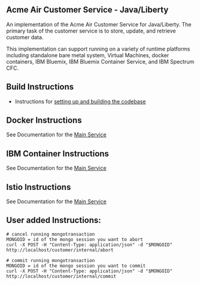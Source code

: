 
## Acme Air Customer Service - Java/Liberty

An implementation of the Acme Air Customer Service for Java/Liberty. The primary task of the customer service is to store, update, and retrieve customer data.

This implementation can support running on a variety of runtime platforms including standalone bare metal system, Virtual Machines, docker containers, IBM Bluemix, IBM Bluemix Container Service, and IBM Spectrum CFC.

## Build Instructions
* Instructions for [setting up and building the codebase](Build_Instructions.md)


## Docker Instructions

See Documentation for the [Main Service](https://github.com/blueperf/acmeair-mainservice-java)


## IBM Container Instructions

See Documentation for the [Main Service](https://github.com/blueperf/acmeair-mainservice-java)

## Istio Instructions

See Documentation for the [Main Service](https://github.com/blueperf/acmeair-mainservice-java)

## User added Instructions:

```
# cancel running mongotransaction
MONGOID = id of the mongo session you want to abort
curl -X POST -H "Content-Type: application/json" -d "$MONGOID" http://localhost/customer/internal/abort

# commit running mongotransaction
MONGOID = id of the mongo session you want to commit
curl -X POST -H "Content-Type: application/json" -d "$MONGOID" http://localhost/customer/internal/commit
```
